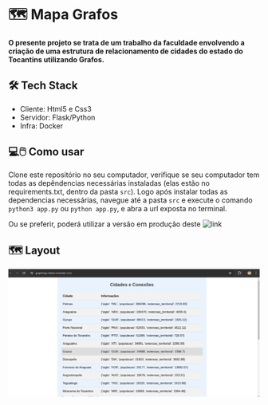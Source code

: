 # 🗺 Mapa Grafos

#### O presente projeto se trata de um trabalho da faculdade envolvendo a criação de uma estrutura de relacionamento de cidades do estado do Tocantins utilizando Grafos.

## 🛠 Tech Stack
- Cliente: Html5 e Css3
- Servidor: Flask/Python
- Infra: Docker

## 💻🖱️ Como usar 

Clone este repositório no seu computador, verifique se seu computador tem todas as depêndencias necessárias instaladas (elas estão no requirements.txt, dentro da pasta `src`). Logo após instalar todas as dependencias necessárias, navegue até a pasta `src` e execute o comando `python3 app.py` ou `python app.py`, e abra a url exposta no terminal.

Ou se preferir, poderá utilizar a versão em produção deste ![link](https://graphmap-latest.onrender.com/)

## 🗺️ Layout
![layout](assets/mapa_grafos.png)